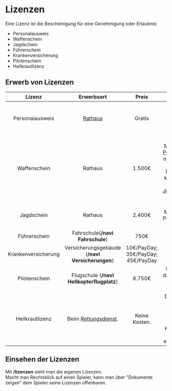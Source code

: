 # Lizenzen 
Eine Lizenz ist die Bescheinigung für eine Genehmigung oder Erlaubnis:

* Personalausweis
* Waffenschein
* Jagdschein
* Führerschein
* Krankenversicherung
* Pilotenschein
* Heilkrautlizenz

## Erwerb von Lizenzen

| Lizenz | Erwerbsort | Preis | Info |
|:-:|:--:|:---:|:---:|
| Personalausweis | [Rathaus](../../pages/orte/rathaus.md) | Gratis | Kann nur einmal erstellt werden. Danach muss erst ein [Charaktertod](../../pages/krankheiten/gesundheit.md) erfolgen. |
| Waffenschein| Rathaus| 1.500€ | Kann bei Missbrauch von der [Polizei](../../pages/fraktionen/polizei.md) abgenommen oder beschlagnahmt werden. Bei Beschlagnahmung kann dieser für 20€ bei der [Justizvollzugsanstalt](../../pages/orte/jva.md) abgeholt werden. |
| Jagdschein  | Rathaus  | 2.400€ | Kann bei Missbrauch von der Polizei abgenommen werden.  |
| Führerschein | Fahrschule(**/navi Fahrschule**)  | 750€  | |
| Krankenversicherung | Versicherungsgebäude (**/navi Versicherungen**) | 10€/PayDay;<br> 35€/PayDay;<br> 45€/PayDay | NPC Antonia mit Rechtsklick anklicken.                                                                  |
| Pilotenschein  | Flugschule (**/navi Helikopterflugplatz**)  | 8.750€ | Bei Verstoß gegen das Serverregelwerk kann der Schein entzogen werden. |
| Heilkrautlizenz | Beim [Rettungsdienst](../../pages/fraktionen/rettungsdienst.md). | Keine Kosten. | Die Lizenz gilt für 2 Wochen und man darf 10 Gramm [Heilkraut](../../pages/bmt/heilkraut.md) bei sich führen.<br> Kann jederzeit vom Rettungdienst eingezogen werden. |

## Einsehen der Lizenzen

Mit **/lizenzen** sieht man die eigenen Lizenzen.  
Macht man Rechtsklick auf einen Spieler, kann man über "Dokumente zeigen" dem Spieler seine Lizenzen offenbaren.
